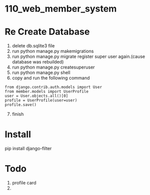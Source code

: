 # 110_web_member_system

# Re Create Database
1. delete db.sqlite3 file
2. run python manage.py makemigrations
3. run python manage.py migrate
register super user again.(cause database was rebuilded)
4. run python manage.py createsuperuser
5. run python manage.py shell
6. copy and run the following command
 ```
from django.contrib.auth.models import User
from member.models import UserProfile
user = User.objects.all()[0]
profile = UserProfile(user=user)
profile.save()
```
7. finish

# Install
pip install django-filter

# Todo
1. profile card
2. 
